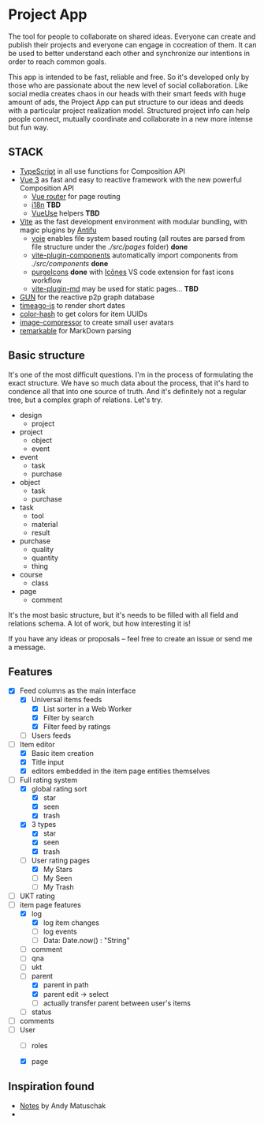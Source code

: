 # Project App

The tool for people to collaborate on shared ideas. Everyone can create and publish their projects and everyone can engage in cocreation of them. It can be used to better understand each other and synchronize our intentions in order to reach common goals.

This app is intended to be fast, reliable and free. So it's developed only by those who are passionate about the new level of social collaboration. Like social media creates chaos in our heads with their smart feeds with huge amount of ads, the Project App can put structure to our ideas and deeds with a particular project realization model. Structured project info can help people connect, mutually coordinate and collaborate in a new more intense but fun way. 

## STACK
- [TypeScript](https://www.typescriptlang.org/) in all use functions for Composition API
- [Vue 3](https://v3.vuejs.org/) as fast and easy to reactive framework with the new powerful Composition API
  - [Vue router](https://github.com/vuejs/vue-router-next) for page routing
  - [i18n](https://vue-i18n-next.intlify.dev/advanced/composition.html#basic-usage) **TBD**
  - [VueUse](https://vueuse.js.org) helpers **TBD**
- [Vite](https://github.com/vitejs/vite) as the fast development environment with modular bundling, with magic plugins by [Antifu](https://github.com/antfu)
  - [voie](https://github.com/vamplate/vite-plugin-voie)  enables file system based routing (all routes are parsed from file structure under the *./src/pages* folder) **done**
  - [vite-plugin-components](https://github.com/antfu/vite-plugin-components) automatically import components from *./src/components* **done**
  - [purgeIcons](https://github.com/antfu/purge-icons) **done** with [Icônes](https://icones.js.org/) VS code extension for fast icons workflow
  - [vite-plugin-md](https://github.com/antfu/vite-plugin-md) may be used for static pages... **TBD**
- [GUN](https://gun.eco/) for the reactive p2p graph database
- [timeago-js](https://www.npmjs.com/package/timeago.js) to render short dates
- [color-hash](https://www.npmjs.com/package/color-hash) to get colors for item UUIDs
- [image-compressor](https://www.npmjs.com/package/image-compressor) to create small user avatars
- [remarkable](https://www.npmjs.com/package/remarkable) for MarkDown parsing

## Basic structure

It's one of the most difficult questions. I'm in the process of formulating the exact structure. We have so much data about the process, that it's hard to condence all that into one source of truth. And it's definitely not a regular tree, but a complex graph of relations. Let's try.


- design
  - project
- project
  - object
  - event
- event
  - task
  - purchase
- object
  - task
  - purchase
- task
  - tool
  - material
  - result
- purchase
  - quality
  - quantity
  - thing
- course
  - class
- page
  - comment


It's the most basic structure, but it's needs to be filled with all field and relations schema. A lot of work, but how interesting it is!

If you have any ideas or proposals – feel free to create an issue or send me a message. 

## Features

- [x] Feed columns as the main interface
  - [x] Universal items feeds
    - [x] List sorter in a Web Worker
    - [x] Filter by search
    - [x] Filter feed by ratings
  - [ ] Users feeds
- [ ] Item editor
  - [x] Basic item creation 
  - [x] Title input
  - [x] editors embedded in the item page entities themselves
- [ ] Full rating system
  - [x] global rating sort
    - [x] star
    - [x] seen
    - [x] trash
  - [x] 3 types
    - [x] star
    - [x] seen
    - [x] trash
  - [ ] User rating pages
    - [x] My Stars
    - [ ] My Seen
    - [ ] My Trash
- [ ] UKT rating
- [ ] item page features
  - [x] log
    - [x] log item changes
    - [ ] log events
    - [ ] Data: Date.now() : "String"
  - [ ] comment
  - [ ] qna
  - [ ] ukt
  - [ ] parent
    - [x] parent in path
    - [x] parent edit -> select
    - [ ] actually transfer parent between user's items
  - [ ] status
- [ ] comments
- [ ] User
  - [ ] roles
  - [x] page


## Inspiration found
- [Notes](https://notes.andymatuschak.org/) by Andy Matuschak
- 